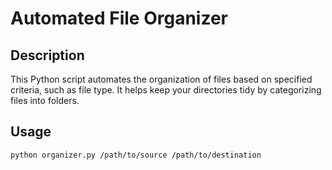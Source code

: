 # Automated File Organizer

## Description
This Python script automates the organization of files based on specified criteria, such as file type. It helps keep your directories tidy by categorizing files into folders.

## Usage
```bash
python organizer.py /path/to/source /path/to/destination
